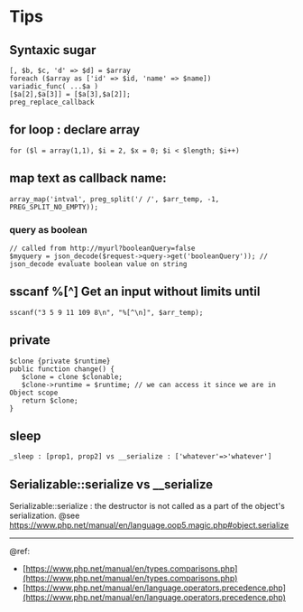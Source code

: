 # Tips

## Syntaxic sugar
```
[, $b, $c, 'd' => $d] = $array   
foreach ($array as ['id' => $id, 'name' => $name])     
variadic_func( ...$a )  
[$a[2],$a[3]] = [$a[3],$a[2]];   
preg_replace_callback
```

## for loop : declare array
```
for ($l = array(1,1), $i = 2, $x = 0; $i < $length; $i++)
```

## map text as callback name:   
```
array_map('intval', preg_split('/ /', $arr_temp, -1, PREG_SPLIT_NO_EMPTY));
```

### query as boolean

```
// called from http://myurl?booleanQuery=false
$myquery = json_decode($request->query->get('booleanQuery')); // json_decode evaluate boolean value on string
```
 
## sscanf %[^<char>] Get an input without limits until <char>
```
sscanf("3 5 9 11 109 8\n", "%[^\n]", $arr_temp);
```

## private
```
$clone {private $runtime}
public function change() {
   $clone = clone $clonable;
   $clone->runtime = $runtime; // we can access it since we are in Object scope
   return $clone;
}
```

## sleep
```
_sleep : [prop1, prop2] vs __serialize : ['whatever'=>'whatever']
```

## Serializable::serialize vs __serialize
Serializable::serialize : the destructor is not called as a part of the object's serialization.
@see https://www.php.net/manual/en/language.oop5.magic.php#object.serialize

---
@ref:
* [https://www.php.net/manual/en/types.comparisons.php](https://www.php.net/manual/en/types.comparisons.php)
* [https://www.php.net/manual/en/language.operators.precedence.php](https://www.php.net/manual/en/language.operators.precedence.php)
